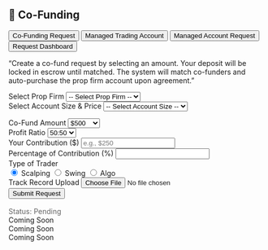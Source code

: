 <!-- Co-Funding Section -->
<section id="co-funding">
    <h2>🤝 Co-Funding</h2>
    <div class="wallet-tabs">
        <button class="tab-button" onclick="showTab('co-fund-request')">Co-Funding Request</button>
        <button class="tab-button" onclick="showTab('managed-trading')">Managed Trading Account</button>
        <button class="tab-button" onclick="showTab('managed-account')">Managed Account Request</button>
        <button class="tab-button" onclick="showTab('requests-dashboard')">Request Dashboard</button>
    </div>
    <div id="co-fund-request" class="tab-content">
        <p>“Create a co-fund request by selecting an amount. Your deposit will be locked in escrow until matched. The system will match co-funders and auto-purchase the prop firm account upon agreement.”</p>
        <form id="co-fund-form">
            <div class="form-group">
                <label for="prop-firm">Select Prop Firm</label>
                <select id="prop-firm" onchange="updateAccountSizesAndChallenges()">
                    <option value="">-- Select Prop Firm --</option>
                    <option value="ftmo">FTMO</option>
                    <option value="mff">MyForexFunds</option>
                    <option value="e8">E8 Funding</option>
                    <option value="tft">The Funded Trader</option>
                </select>
            </div>
            <div class="form-group">
                <label for="account-size">Select Account Size & Price</label>
                <select id="account-size" onchange="saveAccountSelection()">
                    <option value="">-- Select Account Size --</option>
                </select>
                <p id="challenge-requirements" style="margin-top: 0.5rem; color: #666;"></p>
            </div>
            <div class="form-group">
                <label for="co-fund-amount">Co-Fund Amount</label>
                <select id="co-fund-amount" onchange="calculatePercentage()">
                    <option value="500">$500</option>
                    <option value="1000">$1,000</option>
                    <option value="2500">$2,500</option>
                    <option value="5000">$5,000</option>
                </select>
            </div>
            <div class="form-group">
                <label for="profit-ratio">Profit Ratio</label>
                <select id="profit-ratio">
                    <option value="50:50">50:50</option>
                    <option value="60:40">60:40</option>
                    <option value="70:30">70:30</option>
                </select>
            </div>
            <div class="form-group">
                <label for="your-contribution">Your Contribution ($)</label>
                <input type="number" id="your-contribution" placeholder="e.g., $250" min="0" onchange="calculatePercentage()">
            </div>
            <div class="form-group">
                <label for="percentage-contribution">Percentage of Contribution (%)</label>
                <input type="text" id="percentage-contribution" readonly>
            </div>
            <div class="form-group">
                <label>Type of Trader</label>
                <div>
                    <input type="radio" id="scalping" name="trader-type" value="Scalping" checked>
                    <label for="scalping">Scalping</label>
                    <input type="radio" id="swing" name="trader-type" value="Swing">
                    <label for="swing">Swing</label>
                    <input type="radio" id="algo" name="trader-type" value="Algo">
                    <label for="algo">Algo</label>
                </div>
            </div>
            <div class="form-group">
                <label for="track-record">Track Record Upload</label>
                <input type="file" id="track-record" accept="image/*,.pdf">
            </div>
            <input type="hidden" id="selected-account" value="">
            <button type="button" class="confirm-btn" onclick="submitCoFundRequest()">Submit Request</button>
        </form>
        <div class="status-tracker" style="margin-top: 1rem; color: #666;">Status: <span class="status status-pending">Pending</span></div>
    </div>
    <div id="managed-trading" class="tab-content">
        <div class="placeholder">Coming Soon</div>
    </div>
    <div id="managed-account" class="tab-content">
        <div class="placeholder">Coming Soon</div>
    </div>
    <div id="requests-dashboard" class="tab-content">
        <div class="placeholder">Coming Soon</div>
    </div>
</section>

